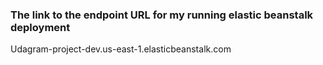 ### The link to the endpoint URL for my running elastic beanstalk deployment
 Udagram-project-dev.us-east-1.elasticbeanstalk.com 